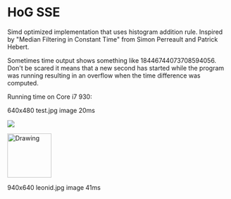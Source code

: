 HoG SSE
=======

Simd optimized implementation that uses histogram addition rule. Inspired by "Median Filtering in Constant Time" from Simon Perreault and Patrick Hebert.

Sometimes time output shows something like 18446744073708594056. Don't be scared it means that a new second has started while the program was running resulting in an overflow when the time difference was computed.

Running time on Core i7 930:

640x480 test.jpg image 20ms

![](https://github.com/ivanaslamov/HoG_SSE/blob/master/outputs/test0.jpg?raw=true)

<img src="https://github.com/ivanaslamov/HoG_SSE/blob/master/outputs/test0.jpg?raw=true" alt="Drawing" style="width: 100px;"/>

940x640 leonid.jpg image 41ms

